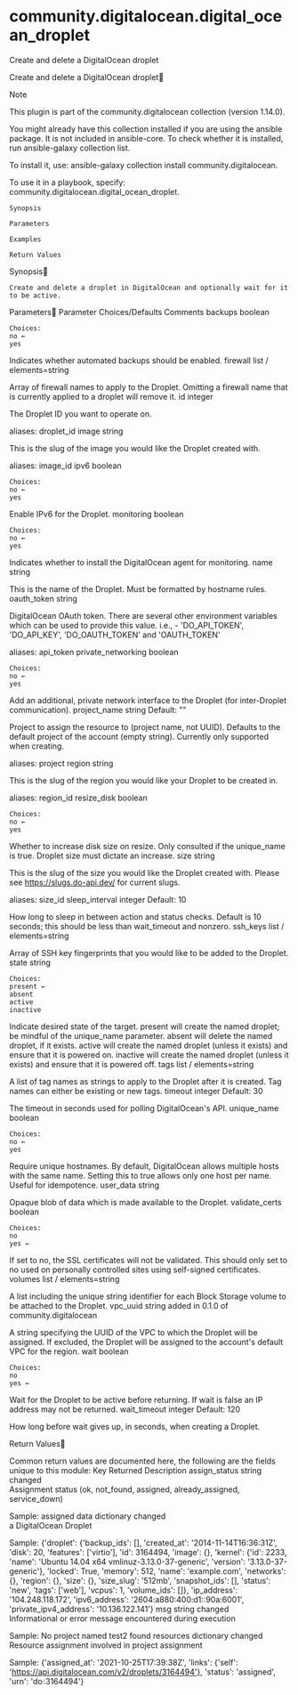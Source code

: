 # community.digitalocean.digital_ocean_droplet
Create and delete a DigitalOcean droplet

Create and delete a DigitalOcean droplet

Note

This plugin is part of the community.digitalocean collection (version 1.14.0).

You might already have this collection installed if you are using the ansible package. It is not included in ansible-core. To check whether it is installed, run ansible-galaxy collection list.

To install it, use: ansible-galaxy collection install community.digitalocean.

To use it in a playbook, specify: community.digitalocean.digital_ocean_droplet.

    Synopsis

    Parameters

    Examples

    Return Values

Synopsis

    Create and delete a droplet in DigitalOcean and optionally wait for it to be active.

Parameters
Parameter 	Choices/Defaults 	Comments
backups
boolean
	

    Choices:
    no ←
    yes

	
Indicates whether automated backups should be enabled.
firewall
list / elements=string
		
Array of firewall names to apply to the Droplet.
Omitting a firewall name that is currently applied to a droplet will remove it.
id
integer
		
The Droplet ID you want to operate on.

aliases: droplet_id
image
string
		
This is the slug of the image you would like the Droplet created with.

aliases: image_id
ipv6
boolean
	

    Choices:
    no ←
    yes

	
Enable IPv6 for the Droplet.
monitoring
boolean
	

    Choices:
    no ←
    yes

	
Indicates whether to install the DigitalOcean agent for monitoring.
name
string
		
This is the name of the Droplet.
Must be formatted by hostname rules.
oauth_token
string
		
DigitalOcean OAuth token.
There are several other environment variables which can be used to provide this value.
i.e., - 'DO_API_TOKEN', 'DO_API_KEY', 'DO_OAUTH_TOKEN' and 'OAUTH_TOKEN'

aliases: api_token
private_networking
boolean
	

    Choices:
    no ←
    yes

	
Add an additional, private network interface to the Droplet (for inter-Droplet communication).
project_name
string
	Default:
""
	
Project to assign the resource to (project name, not UUID).
Defaults to the default project of the account (empty string).
Currently only supported when creating.

aliases: project
region
string
		
This is the slug of the region you would like your Droplet to be created in.

aliases: region_id
resize_disk
boolean
	

    Choices:
    no ←
    yes

	
Whether to increase disk size on resize.
Only consulted if the unique_name is true.
Droplet size must dictate an increase.
size
string
		
This is the slug of the size you would like the Droplet created with.
Please see https://slugs.do-api.dev/ for current slugs.

aliases: size_id
sleep_interval
integer
	Default:
10
	
How long to sleep in between action and status checks.
Default is 10 seconds; this should be less than wait_timeout and nonzero.
ssh_keys
list / elements=string
		
Array of SSH key fingerprints that you would like to be added to the Droplet.
state
string
	

    Choices:
    present ←
    absent
    active
    inactive

	
Indicate desired state of the target.
present will create the named droplet; be mindful of the unique_name parameter.
absent will delete the named droplet, if it exists.
active will create the named droplet (unless it exists) and ensure that it is powered on.
inactive will create the named droplet (unless it exists) and ensure that it is powered off.
tags
list / elements=string
		
A list of tag names as strings to apply to the Droplet after it is created.
Tag names can either be existing or new tags.
timeout
integer
	Default:
30
	
The timeout in seconds used for polling DigitalOcean's API.
unique_name
boolean
	

    Choices:
    no ←
    yes

	
Require unique hostnames.
By default, DigitalOcean allows multiple hosts with the same name.
Setting this to true allows only one host per name.
Useful for idempotence.
user_data
string
		
Opaque blob of data which is made available to the Droplet.
validate_certs
boolean
	

    Choices:
    no
    yes ←

	
If set to no, the SSL certificates will not be validated.
This should only set to no used on personally controlled sites using self-signed certificates.
volumes
list / elements=string
		
A list including the unique string identifier for each Block Storage volume to be attached to the Droplet.
vpc_uuid
string
added in 0.1.0 of community.digitalocean
		
A string specifying the UUID of the VPC to which the Droplet will be assigned.
If excluded, the Droplet will be assigned to the account's default VPC for the region.
wait
boolean
	

    Choices:
    no
    yes ←

	
Wait for the Droplet to be active before returning.
If wait is false an IP address may not be returned.
wait_timeout
integer
	Default:
120
	
How long before wait gives up, in seconds, when creating a Droplet.

Return Values

Common return values are documented here, the following are the fields unique to this module:
Key 	Returned 	Description
assign_status
string
	changed 	
Assignment status (ok, not_found, assigned, already_assigned, service_down)

Sample:
assigned
data
dictionary
	changed 	
a DigitalOcean Droplet

Sample:
{'droplet': {'backup_ids': [], 'created_at': '2014-11-14T16:36:31Z', 'disk': 20, 'features': ['virtio'], 'id': 3164494, 'image': {}, 'kernel': {'id': 2233, 'name': 'Ubuntu 14.04 x64 vmlinuz-3.13.0-37-generic', 'version': '3.13.0-37-generic'}, 'locked': True, 'memory': 512, 'name': 'example.com', 'networks': {}, 'region': {}, 'size': {}, 'size_slug': '512mb', 'snapshot_ids': [], 'status': 'new', 'tags': ['web'], 'vcpus': 1, 'volume_ids': []}, 'ip_address': '104.248.118.172', 'ipv6_address': '2604:a880:400:d1::90a:6001', 'private_ipv4_address': '10.136.122.141'}
msg
string
	changed 	
Informational or error message encountered during execution

Sample:
No project named test2 found
resources
dictionary
	changed 	
Resource assignment involved in project assignment

Sample:
{'assigned_at': '2021-10-25T17:39:38Z', 'links': {'self': 'https://api.digitalocean.com/v2/droplets/3164494'}, 'status': 'assigned', 'urn': 'do:droplet:3164494'}
